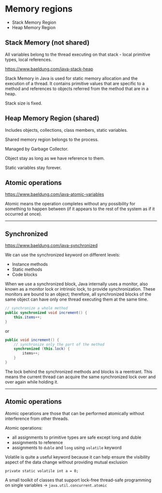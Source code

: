 # Memory regions

* Stack Memory Region
* Heap Memory Region

## Stack Memory (not shared)

All variables belong to the thread executing on that stack - local primitive types, local references.

https://www.baeldung.com/java-stack-heap

Stack Memory in Java is used for static memory allocation and the execution of a thread. It contains primitive values
that are specific to a method and references to objects referred from the method that are in a heap.

Stack size is fixed.

## Heap Memory Region (shared)

Includes objects, collections, class members, static variables.

Shared memory region belongs to the process.

Managed by Garbage Collector.

Object stay as long as we have reference to them.

Static variables stay forever.

## Atomic operations

https://www.baeldung.com/java-atomic-variables

Atomic means the operation completes without any possibility for something to happen between (if it appears to the rest
of the system as if it occurred at once).

---------------------------------------------

## Synchronized

https://www.baeldung.com/java-synchronized

We can use the synchronized keyword on different levels:

* Instance methods
* Static methods
* Code blocks

When we use a synchronized block, Java internally uses a monitor, also known as a monitor lock or intrinsic lock, to
provide synchronization. These monitors are bound to an object; therefore, all synchronized blocks of the same object
can have only one thread executing them at the same time.

```java
// synchronize a whole method
public synchronized void increment() {
    this.items++;
}
```

or

```java
public void increment() {
    // synchronize only the part of the method
    synchronized (this.lock) {
        items++;
    }
}
```

The lock behind the synchronized methods and blocks is a reentrant. This means the current thread can acquire the same
synchronized lock over and over again while holding it.

---------------------------------------------

## Atomic operations

Atomic operations are those that can be performed atomically without interference from other threads.

Atomic operations:
* all assignments to primitive types are safe except long and duble
* assignments to reference
* assignments to `duble` and `long` using `volatile` keyword

Volatile is quite a useful keyword because it can help ensure the visibility aspect of the data change without providing
mutual exclusion

```
private static volatile int a = 0;
```

A small toolkit of classes that support lock-free thread-safe programming on single
variables -> `java.util.concurrent.atomic`
